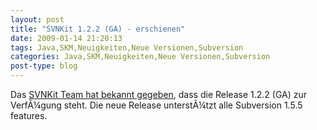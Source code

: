 ```yaml
---
layout: post
title: "SVNKit 1.2.2 (GA) - erschienen"
date: 2009-01-14 21:20:13
tags: Java,SKM,Neuigkeiten,Neue Versionen,Subversion
categories: Java,SKM,Neuigkeiten,Neue Versionen,Subversion
post-type: blog
---
```

Das <a href="http://www.nabble.com/-ANN--SVNKit-1.2.2-(GA)-is-available.-to21460509.html">SVNKit Team hat bekannt gegeben</a>, dass die Release 1.2.2 (GA) zur VerfÃ¼gung steht. Die neue Release unterstÃ¼tzt alle Subversion 1.5.5 features. 